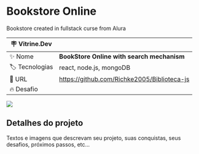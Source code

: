 # Bookstore Online

Bookstore created in fullstack curse from Alura

| :placard: Vitrine.Dev |     |
| -------------  | --- |
| :sparkles: Nome        | **BookStore Online with search mechanism**
| :label: Tecnologias |  react, node.js, mongoDB
| :rocket: URL         | https://github.com/Richke2005/Biblioteca-js
| :fire: Desafio     | 

<!-- Inserir imagem com a #vitrinedev ao final do link -->
![](https://lh3.googleusercontent.com/pw/ADCreHeacTMTNlLIDCaCvjMBldMVlATqeKf90Th2lziGgcmBy-FiGciSxhmBWmb-i7bfHihqFDvUG9OYc3OVWW_1oi4MErHKSxUKm10ytvwXqSrv-_2TzuP6Hp1WpJWqarbTKiRHBMnkSC9NA7Hh1qwwTEtFlduZZzLQedmxK6Syp4zCetFAg4KLDTNU1vUmF3o9JrdlRrY2ygd0_7xXlvDYydDgMJFd3_-LIzCaUsdI4rXR-rGX5H46X0HoBWekqA_7O0qZnmnXljty4EIvpkKGw-Nm_yYHTAIjGI_GxZoEv4VMYCMxVYKdDwva8Zz-8eRM441b8a5a7YDxg53ChLtfvvxhZgK6zFxUTb0J8vpc9Ico4fCBqDjT1nTwga9RkCjjy96kjsHDt4az8bNIVRKxSfTvTapmHzkVna8sUuhUWfqqF3WHaGJrn0lcoQYEJGAs0vfu5DRHAGn-TmQFYCeqTmmdQUgiJCjV8GG0QZQRrVtgrxBeibNAUtm1hvaEWbwUpHT5cWMm9OHp6WfjI1vR9Z93Q3yCbsHM9xJl-pbsqu_fLodxQxANYRkpTOSkMMQ5tLceN4JkIyBS3bGURZLMa6Newe31N3uAJrUC4vZNznZUTNXrDti7PElWbrdhf-ghWcS9k6xRBAhPUkE-DoCWiW5BphoSUIGJHAtnq-XSs2cCDLFKH684gU79J4LX0pzCScnVYCs_gPoYp6BmvIWXzDGK2qeFUx_DLdRYzJOKdzFdt6SSzDpkv4sThYODWcngevwi61rBR6jZidD0jR9HOnpqI9aW-dmDKzC2OZCWjNoSdJsaWZH0r4Z0KShQEo2OYe_P9LYM8xdMm70-lNqxPIoGP-g66muwnfO0yGC-AMV7r2bBadVmI_BBDHFCLGA1JfUsh91Aj9hYVEqwcu1CegmAwb4=w816-h612-s-no-gm?authuser=0#vitrinedev)

## Detalhes do projeto

Textos e imagens que descrevam seu projeto, suas conquistas, seus desafios, próximos passos, etc...
